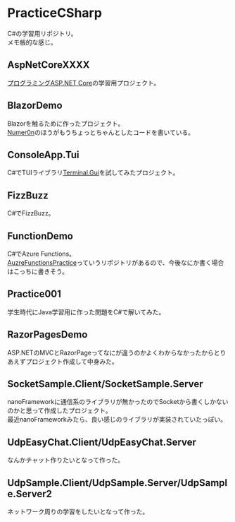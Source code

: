 # PracticeCSharp
C#の学習用リポジトリ。   
メモ帳的な感じ。  

## AspNetCoreXXXX
[プログラミングASP.NET Core](https://www.amazon.co.jp/dp/4822253805)の学習用プロジェクト。  

## BlazorDemo
Blazorを触るために作ったプロジェクト。  
[Numer0n](https://github.com/kohey94/Numer0n)のほうがもうちょっとちゃんとしたコードを書いている。  

## ConsoleApp.Tui
C#でTUIライブラリ[Terminal.Gui](https://github.com/migueldeicaza/gui.cs/)を試してみたプロジェクト。  

## FizzBuzz
C#でFizzBuzz。  

## FunctionDemo
C#でAzure Functions。  
[AuzreFunctionsPractice](https://github.com/kohey94/AuzreFunctionsPractice)っていうリポジトリがあるので、今後なにか書く場合はこっちに書きそう。  

## Practice001
学生時代にJava学習用に作った問題をC#で解いてみた。  

## RazorPagesDemo
ASP.NETのMVCとRazorPageってなにが違うのかよくわからなかったからとりあえずプロジェクト作成して中身みた。  

## SocketSample.Client/SocketSample.Server
nanoFrameworkに通信系のライブラリが無かったのでSocketから書くしかないのかと思って作成したプロジェクト。  
最近nanoFrameworkみたら、良い感じのライブラリが実装されていたっぽい。  

## UdpEasyChat.Client/UdpEasyChat.Server
なんかチャット作りたいとなって作った。  

## UdpSample.Client/UdpSample.Server/UdpSample.Server2
ネットワーク周りの学習をしたいとなって作った。  

